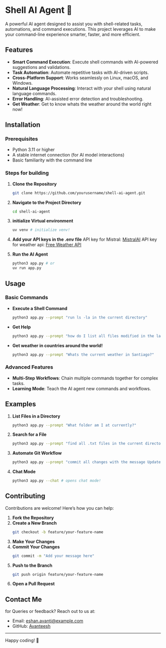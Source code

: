 # Shell AI Agent 🤖

A powerful AI agent designed to assist you with shell-related tasks, automations, and command executions. This project leverages AI to make your command-line experience smarter, faster, and more efficient.


## Features

- **Smart Command Execution**: Execute shell commands with AI-powered suggestions and validations.
- **Task Automation**: Automate repetitive tasks with AI-driven scripts.
- **Cross-Platform Support**: Works seamlessly on Linux, macOS, and Windows.
- **Natural Language Processing**: Interact with your shell using natural language commands.
- **Error Handling**: AI-assisted error detection and troubleshooting.
- **Get Weather**: Get to know whats the weather around the world right now!


## Installation

### Prerequisites

- Python 3.11 or higher
- A stable internet connection (for AI model interactions)
- Basic familiarity with the command line


### Steps for building

1. **Clone the Repository**
   ```bash
   git clone https://github.com/yourusername/shell-ai-agent.git
   ```

2. **Navigate to the Project Directory**
   ```bash
   cd shell-ai-agent
   ```

3. **initialize Virtual environment**
   ```bash
   uv venv # initialize venv!
   ```
4. **Add your API keys in the .env file**
   API key for Mistral: <a href="https://mistral.ai/">MistralAI</a>
   API key for weather api: <a href="https://www.weatherapi.com/">Free Weather API</a>
   
5. **Run the AI Agent**
   ```bash
   python3 app.py # or
   uv run app.py
   ```


## Usage

### Basic Commands

- **Execute a Shell Command**
  ```bash
  python3 app.py --prompt "run ls -la in the current directory"
  ```

- **Get Help**
  ```bash
  python3 app.py --prompt "how do I list all files modified in the last 24 hours?"
  ```

- **Get weather in countries around the world!**
  ```bash
  python3 app.py --prompt "Whats the current weather in Santiago?"
  ```


### Advanced Features

- **Multi-Step Workflows**: Chain multiple commands together for complex tasks.
- **Learning Mode**: Teach the AI agent new commands and workflows.

## Examples

1. **List Files in a Directory**
   ```bash
   python3 app.py --prompt "What folder am I at currently?"
   ```

2. **Search for a File**
   ```bash
   python3 app.py --prompt "find all .txt files in the current directory and its subdirectories"
   ```

3. **Automate Git Workflow**
   ```bash
   python3 app.py --prompt "commit all changes with the message Updated README and push to the main branch"
   ```
4. **Chat Mode**
    ```bash
    python3 app.py --chat # opens chat mode!
    ```
    

## Contributing

Contributions are welcome! Here’s how you can help:

1. **Fork the Repository**
2. **Create a New Branch**
   ```bash
   git checkout -b feature/your-feature-name
   ```
3. **Make Your Changes**
4. **Commit Your Changes**
   ```bash
   git commit -m "Add your message here"
   ```
5. **Push to the Branch**
   ```bash
   git push origin feature/your-feature-name
   ```
6. **Open a Pull Request**


## Contact Me

for Queries or feedback? Reach out to us at:

- Email: eshan.avanti@example.com
- GitHub: [Avanteesh](https://github.com/Avanteesh)


---

Happy coding! 🚀
